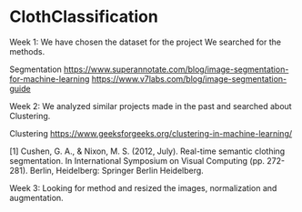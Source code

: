 # ClothClassification
Week 1:
We have chosen the dataset for the project
We searched for the methods.

Segmentation
https://www.superannotate.com/blog/image-segmentation-for-machine-learning
https://www.v7labs.com/blog/image-segmentation-guide

Week 2:
We analyzed similar projects made in the past and searched about Clustering.

Clustering
https://www.geeksforgeeks.org/clustering-in-machine-learning/

[1] Cushen, G. A., & Nixon, M. S. (2012, July). Real-time semantic clothing segmentation. In International Symposium on Visual Computing (pp. 272-281). Berlin, Heidelberg: Springer Berlin Heidelberg.

Week 3: Looking for method and resized the images, normalization and augmentation.

